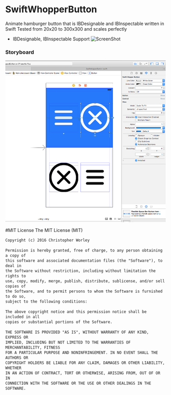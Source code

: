 # SwiftWhopperButton
Animate hamburger button that is IBDesignable and IBInspectable written in Swift 
Tested from 20x20 to 300x300 and scales perfectly
* IBDesignable, IBInspectable Support
![ScreenShot](https://github.com/n6xej/SwiftWhopperButton/blob/master/Whopper.gif)
### Storyboard
![ScreenShot](https://github.com/n6xej/SwiftWhopperButton/blob/master/pic1.png)



#MIT License
	The MIT License (MIT)

	Copyright (c) 2016 Christopher Worley

	Permission is hereby granted, free of charge, to any person obtaining a copy of
	this software and associated documentation files (the "Software"), to deal in
	the Software without restriction, including without limitation the rights to
	use, copy, modify, merge, publish, distribute, sublicense, and/or sell copies of
	the Software, and to permit persons to whom the Software is furnished to do so,
	subject to the following conditions:

	The above copyright notice and this permission notice shall be included in all
	copies or substantial portions of the Software.

	THE SOFTWARE IS PROVIDED "AS IS", WITHOUT WARRANTY OF ANY KIND, EXPRESS OR
	IMPLIED, INCLUDING BUT NOT LIMITED TO THE WARRANTIES OF MERCHANTABILITY, FITNESS
	FOR A PARTICULAR PURPOSE AND NONINFRINGEMENT. IN NO EVENT SHALL THE AUTHORS OR
	COPYRIGHT HOLDERS BE LIABLE FOR ANY CLAIM, DAMAGES OR OTHER LIABILITY, WHETHER
	IN AN ACTION OF CONTRACT, TORT OR OTHERWISE, ARISING FROM, OUT OF OR IN
	CONNECTION WITH THE SOFTWARE OR THE USE OR OTHER DEALINGS IN THE SOFTWARE.
